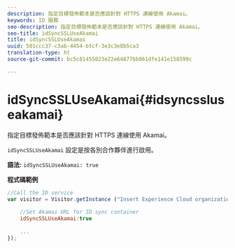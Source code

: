 ```yaml
---
description: 指定目標發佈範本是否應該針對 HTTPS 連線使用 Akamai。
keywords: ID 服務
seo-description: 指定目標發佈範本是否應該針對 HTTPS 連線使用 Akamai。
seo-title: idSyncSSLUseAkamai
title: idSyncSSLUseAkamai
uuid: 501ccc37-c3ab-4454-bfcf-3e3c3e8b5ca3
translation-type: ht
source-git-commit: bc5c81455023e22e64877bb861dfe141e158599c

---
```



# idSyncSSLUseAkamai{#idsyncssluseakamai}

指定目標發佈範本是否應該針對 HTTPS 連線使用 Akamai。

`idSyncSSLUseAkamai` 設定是按各別合作夥伴進行啟用。

**語法:** `idSyncSSLUseAkamai: true`

**程式碼範例**

```js
//Call the ID service 
var visitor = Visitor.getInstance ("Insert Experience Cloud organization ID here",{ 
 
    //Set Akamai URL for ID sync container 
    idSyncSSLUseAkamai:true 
 
    ... 
});
```

